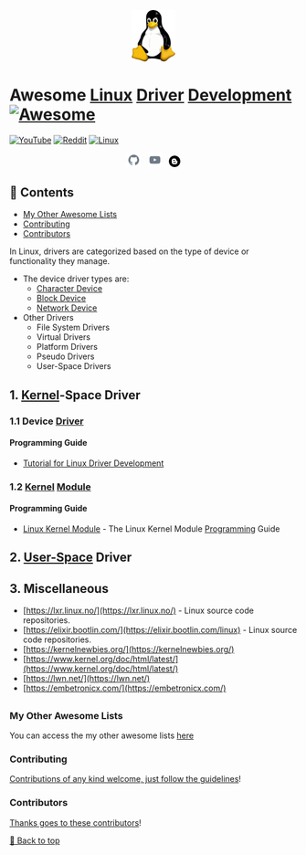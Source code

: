<p align="center">
    <a href="https://en.wikipedia.org/wiki/Category:Linux_drivers">
      <img width="15%" src="https://github.com/cybersecurity-dev/cybersecurity-dev/blob/main/assets/Tux.svg" />
    </a>
</p>

# Awesome [Linux](https://en.wikipedia.org/wiki/Linux_kernel_interfaces) [Driver](https://en.wikipedia.org/wiki/Driver_(software)) [Development](https://en.wikipedia.org/wiki/Device_driver) [![Awesome](https://awesome.re/badge.svg)](https://awesome.re) 
[![YouTube](https://img.shields.io/badge/YouTube-%23FF0000.svg?style=for-the-badge&logo=YouTube&logoColor=white)](https://youtube.com/playlist?list=PL9V4Zu3RroiU9ZlPeiXjNTB_mCFsOeduk&si=_ji5HJWktP3IRnBw) [![Reddit](https://img.shields.io/badge/Reddit-FF4500?style=for-the-badge&logo=reddit&logoColor=white)](https://www.reddit.com/r/kernel/) [![Linux](https://img.shields.io/badge/Linux-FCC624?style=for-the-badge&logo=linux&logoColor=black)](https://en.wikipedia.org/wiki/Linux_kernel_version_history)
<p align="center">
    <a href="https://github.com/cybersecurity-dev/"><img height="25" src="https://github.com/cybersecurity-dev/cybersecurity-dev/blob/main/assets/github.svg" alt="GitHub"></a>
    &nbsp;
    <a href="https://www.youtube.com/@CyberThreatDefence"><img height="25" src="https://github.com/cybersecurity-dev/cybersecurity-dev/blob/main/assets/youtube.svg" alt="YouTube"></a>
    &nbsp;
    <a href="https://cyberthreatdefence.com/my_awesome_lists"><img height="20" src="https://github.com/cybersecurity-dev/cybersecurity-dev/blob/main/assets/blog.svg" alt="My Awesome Lists"></a>
</p>

## 📖 Contents
- [My Other Awesome Lists](#my-other-awesome-lists)
- [Contributing](#contributing)
- [Contributors](#contributors)


In Linux, drivers are categorized based on the type of device or functionality they manage. 
* The device driver types are:
    * [Character Device](https://linux-kernel-labs.github.io/refs/heads/master/labs/device_drivers.html)
    * [Block Device](https://linux-kernel-labs.github.io/refs/heads/master/labs/block_device_drivers.html)
    * [Network Device](https://linux-kernel-labs.github.io/refs/heads/master/labs/networking.html)
* Other Drivers
    * File System Drivers
    * Virtual Drivers
    * Platform Drivers
    * Pseudo Drivers
    * User-Space Drivers

## 1. [Kernel](https://linux-kernel-labs.github.io/refs/heads/master/)-Space Driver

### 1.1 Device [Driver](https://www.kernel.org/doc/html/v6.16/driver-api/index.html)

#### Programming Guide
- [Tutorial for Linux Driver Development](https://www.apriorit.com/dev-blog/195-simple-driver-for-linux-os)

### 1.2 [Kernel](https://docs.redhat.com/en/documentation/red_hat_enterprise_linux/7/html/kernel_administration_guide) [Module](https://en.wikipedia.org/wiki/Loadable_kernel_module)

#### Programming Guide
 - [Linux Kernel Module](https://github.com/sysprog21/lkmpg) - The Linux Kernel Module [Programming](https://sysprog21.github.io/lkmpg) Guide

## 2. [User-Space](https://en.wikipedia.org/wiki/User_space_and_kernel_space) Driver

## 3. Miscellaneous
- [https://lxr.linux.no/](https://lxr.linux.no/) - Linux source code repositories.
- [https://elixir.bootlin.com/](https://elixir.bootlin.com/linux) - Linux source code repositories.
- [https://kernelnewbies.org/](https://kernelnewbies.org/)
- [https://www.kernel.org/doc/html/latest/](https://www.kernel.org/doc/html/latest/)
- [https://lwn.net/](https://lwn.net/)
- [https://embetronicx.com/](https://embetronicx.com/)

##
### My Other Awesome Lists
You can access the my other awesome lists [here](https://cyberthreatdefence.com/my_awesome_lists)

### Contributing

[Contributions of any kind welcome, just follow the guidelines](contributing.md)!

### Contributors

[Thanks goes to these contributors](https://github.com/cybersecurity-dev/awesome-linux-driver-development/graphs/contributors)!

[🔼 Back to top](#awesome-linux-driver-development-)
